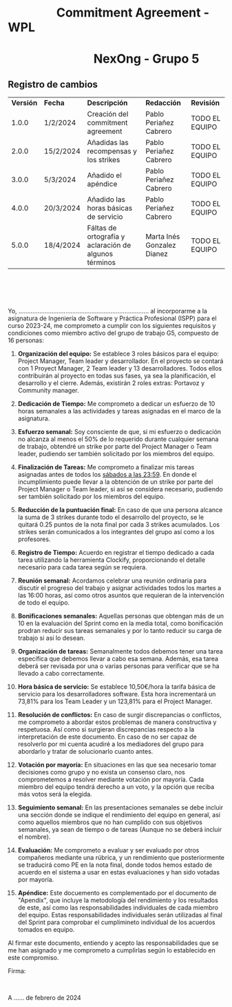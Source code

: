 # &nbsp;&nbsp;&nbsp;&nbsp;&nbsp;&nbsp;&nbsp;&nbsp;&nbsp;&nbsp;&nbsp;&nbsp;&nbsp;&nbsp;&nbsp;&nbsp; Commitment Agreement - WPL
# &nbsp;&nbsp;&nbsp;&nbsp;&nbsp;&nbsp;&nbsp;&nbsp;&nbsp;&nbsp;&nbsp;&nbsp;&nbsp;&nbsp;&nbsp;&nbsp;&nbsp;&nbsp;&nbsp;&nbsp;&nbsp;&nbsp;&nbsp;&nbsp;&nbsp;&nbsp;&nbsp;&nbsp;&nbsp; NexOng - Grupo 5


## Registro de cambios

<table>
  <tr>
   <td><strong>Versión</strong>
   </td>
   <td><strong>Fecha</strong>
   </td>
   <td><strong>Descripción</strong>
   </td>
    </td>
   <td><strong>Redacción</strong>
   </td>
    </td>
   <td><strong>Revisión</strong>
   </td>
  </tr>
  <tr>
   <td>1.0.0</td>
   <td>1/2/2024</td>
   <td>Creación del commitment agreement</td>
    <td>Pablo Periañez Cabrero</td>
    <td>TODO EL EQUIPO</td>
  </tr>
  <tr>
   <td>2.0.0</td>
   <td>15/2/2024</td>
   <td>Añadidas las recompensas y los strikes</td>
    <td>Pablo Periañez Cabrero</td>
    <td>TODO EL EQUIPO</td>
  </tr>
    <tr>
   <td>3.0.0</td>
   <td>5/3/2024</td>
   <td>Añadido el apéndice</td>
    <td>Pablo Periañez Cabrero</td>
    <td>TODO EL EQUIPO</td>
  </tr>
      <tr>
   <td>4.0.0</td>
   <td>20/3/2024</td>
   <td>Añadido las horas básicas de servicio</td>
    <td>Pablo Periañez Cabrero</td>
    <td>TODO EL EQUIPO</td>
  </tr>
        <tr>
   <td>5.0.0</td>
   <td>18/4/2024</td>
   <td>Fáltas de ortografía y aclaración de algunos términos</td>
    <td>Marta Inés Gonzalez Dianez</td>
    <td>TODO EL EQUIPO</td>
  </tr>
</table>


<br/>

# 

<br/>
Yo, ………………………………………………………………… al incorporarme a la asignatura de  Ingeniería de Software y Práctica Profesional (ISPP) para el curso 2023-24, me comprometo a  cumplir con los siguientes requisitos y condiciones como miembro activo del grupo de trabajo G5,  compuesto de 16 personas: 


1. **Organización del equipo:** Se establece 3 roles básicos para el equipo: Project Manager,  Team leader y desarrollador. En el proyecto se contará con 1 Proyect Manager, 2 Team leader  y 13 desarrolladores. Todos ellos contribuirán al proyecto en todas sus fases, ya sea la  planificación, el desarrollo y el cierre. Además, existirán 2 roles extras: Portavoz y Community  manager. 


2. **Dedicación de Tiempo:** Me comprometo a dedicar un esfuerzo de 10 horas semanales a las  actividades y tareas asignadas en el marco de la asignatura. 


3. **Esfuerzo semanal:** Soy consciente de que, si mi esfuerzo o dedicación no alcanza al menos  el 50% de lo requerido durante cualquier semana de trabajo, obtendré un strike por parte del  Project Manager o Team leader, pudiendo ser también solicitado por los miembros del equipo. 


4. **Finalización de Tareas:** Me comprometo a finalizar mis tareas asignadas antes de todos los  <span style="text-decoration:underline;">sábados a las 23:59</span>. En donde el incumplimiento puede llevar a la obtención de un strike por  parte del Project Manager o Team leader, si así se considera necesario, pudiendo ser también  solicitado por los miembros del equipo. 


5. **Reducción de la puntuación final:** En caso de que una persona alcance la suma de 3 strikes durante todo  el desarrollo del proyecto, se le quitará 0.25 puntos de la nota final por cada 3 strikes acumulados. Los strikes serán comunicados a los integrantes del grupo así como a los profesores.  


6. **Registro de Tiempo:** Acuerdo en registrar el tiempo dedicado a cada tarea utilizando la  herramienta Clockify, proporcionando el detalle necesario para cada tarea según se requiera. 


7. **Reunión semanal:** Acordamos celebrar una reunión ordinaria para discutir el progreso del  trabajo y asignar actividades todos los martes a las 16:00 horas, así como otros asuntos que  requieran de la intervención de todo el equipo. 


8. **Bonificaciones semanales:** Aquellas personas que obtengan más de un 10 en la evaluación del Sprint como en la media total, como bonificación prodran reducir sus tareas semanales y por lo tanto reducir su carga de trabajo si asi lo desean.


9. **Organización de tareas:** Semanalmente todos debemos tener una tarea específica que  debemos llevar a cabo esa semana. Además, esa tarea deberá ser revisada por una o varias  personas para verificar que se ha llevado a cabo correctamente. 


10. **Hora básica de servicio:** Se establece 10,50€/hora la tarifa básica de servicio para los  desarrolladores software. Esta hora incrementará un 73,81% para los Team Leader y un  123,81% para el Project Manager. 


11. **Resolución de conflictos:** En caso de surgir discrepancias o conflictos, me comprometo a  abordar estos problemas de manera constructiva y respetuosa. Así como si surgieran  discrepancias respecto a la interpretación de este documento. En caso de no ser capaz de resolverlo por mi cuenta acudiré a los mediadores del grupo para abordarlo y tratar de solucionarlo cuanto antes.


12. **Votación por mayoría:** En situaciones en las que sea necesario tomar decisiones como grupo  y no exista un consenso claro, nos comprometemos a resolver mediante votación por mayoría.  Cada miembro del equipo tendrá derecho a un voto, y la opción que reciba más votos será la  elegida. 


13. **Seguimiento semanal:** En las presentaciones semanales se debe incluir una sección donde  se indique el rendimiento del equipo en general, así como aquellos miembros que no han  cumplido con sus objetivos semanales, ya sean de tiempo o de tareas (Aunque no se deberá  incluir el nombre). 


14. **Evaluación:** Me comprometo a evaluar y ser evaluado por otros compañeros mediante una  rúbrica, y un rendimiento que posteriormente se traducirá como PE en la nota final, donde todos hemos estado de acuerdo en el sistema a usar en estas evaluaciones y han sido votadas por mayoría.


15. **Apéndice:** Este docuemento es complementado por el documento de "Apendix", que incluye la metodología del rendimiento y los resultados de este, así como las responsabilidades individuales de cada miembro del equipo. Estas responsabilidades individuales serán utilizadas al final del Sprint para comprobar el cumplimineto individual de los acuerdos tomados en equipo.


Al firmar este documento, entiendo y acepto las responsabilidades que se me han asignado y me  comprometo a cumplirlas según lo establecido en este compromiso. 


Firma: 

<br/>

A …… de febrero de 2024
